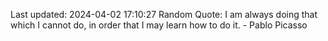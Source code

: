 Last updated: 2024-04-02 17:10:27
Random Quote: I am always doing that which I cannot do, in order that I may learn how to do it. - Pablo Picasso